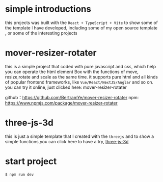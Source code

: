 # simple introductions

this projects was built with the `React + TypeScript + Vite` to show some of the template I have developed, including some of my open source template , or some of the interesting projects


# mover-resizer-rotater

this is a simple project that coded with pure javascript and css, which help you can operate the html element Box with the functions of move, resize,rotate and scale as the same time. it supports pure html and all kinds of popular frontend frameworks, like `Vue/React/NextJS/Anglar` and so on. you can try it online, just clicked here: <a herf="https://bertramye.github.io/open-source-template/mover-resizer-rotater">mover-resizer-rotater</a>

github：https://github.com/BertramYe/mover-resizer-rotater
npm: https://www.npmjs.com/package/mover-resizer-rotater



# three-js-3d

this is just a simple template that I created with the `threejs` and to show a simple functions,you can click here to have a try, <a href="https://bertramye.github.io/open-source-template/three-js-3d">three-js-3d</a>



# start project

```bash
$ npm run dev
```
